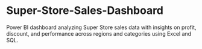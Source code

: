 # Super-Store-Sales-Dashboard
Power BI dashboard analyzing Super Store sales data with insights on profit, discount, and performance across regions and categories using Excel and SQL.
